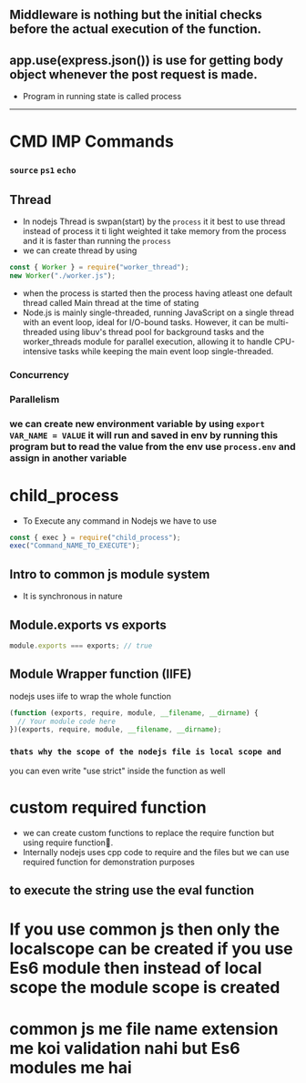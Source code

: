 ## Middleware is nothing but the initial checks before the actual execution of the function.

## app.use(express.json()) is use for getting body object whenever the post request is made.

- Program in running state is called process

---

# CMD IMP Commands

### `source` `ps1` `echo`

## Thread

- In nodejs Thread is swpan(start) by the `process` it it best to use thread instead of process it ti light weighted it take memory from the process and it is faster than running the `process`
- we can create thread by using

```javascript
const { Worker } = require("worker_thread");
new Worker("./worker.js");
```

- when the process is started then the process having atleast one default thread called Main thread at the time of stating
- Node.js is mainly single-threaded, running JavaScript on a single thread with an event loop, ideal for I/O-bound tasks. However, it can be multi-threaded using libuv's thread pool for background tasks and the worker_threads module for parallel execution, allowing it to handle CPU-intensive tasks while keeping the main event loop single-threaded.

<h3>Concurrency</h3>
<h3>Parallelism</h3>

### we can create new environment variable by using `export VAR_NAME = VALUE` it will run and saved in env by running this program but to read the value from the env use `process.env` and assign in another variable

# child_process

- To Execute any command in Nodejs we have to use

```javascript
const { exec } = require("child_process");
exec("Command_NAME_TO_EXECUTE");
```

## Intro to common js module system

- It is synchronous in nature

## Module.exports vs exports

```javascript
module.exports === exports; // true
```

## Module Wrapper function (IIFE)

nodejs uses iife to wrap the whole function

```js
(function (exports, require, module, __filename, __dirname) {
  // Your module code here
})(exports, require, module, __filename, __dirname);
```

### `thats why the scope of the nodejs file is local scope and`

you can even write "use strict" inside the function as well

# custom required function

- we can create custom functions to replace the require function but using require function🫠.
- Internally nodejs uses cpp code to require and the files but we can use required function for demonstration purposes

## to execute the string use the eval function

# If you use common js then only the localscope can be created if you use Es6 module then instead of local scope the module scope is created

# common js me file name extension me koi validation nahi but Es6 modules me hai
